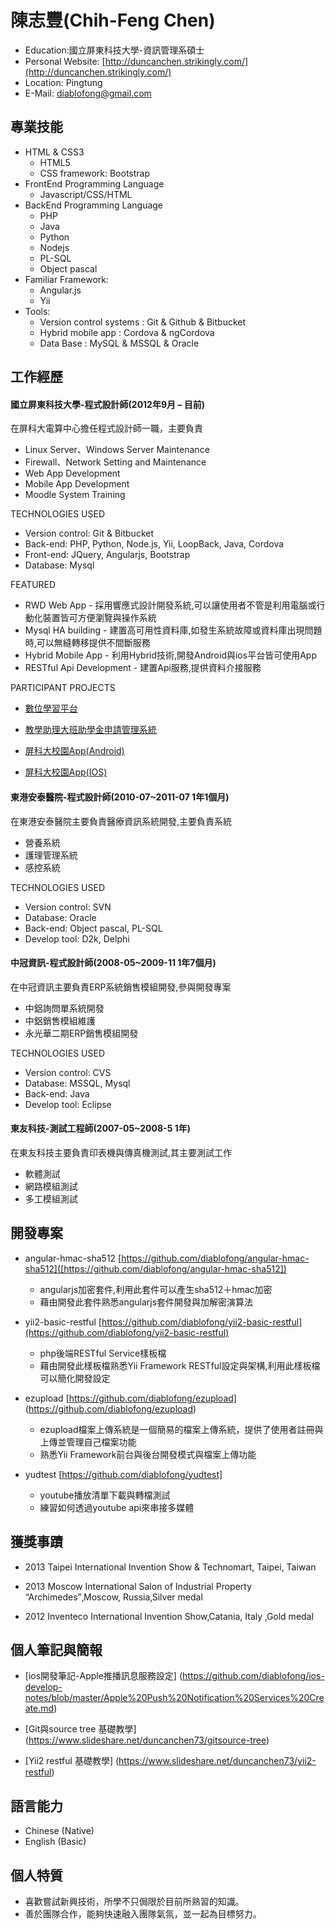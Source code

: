 # 陳志豐(Chih-Feng Chen)

- Education:國立屏東科技大學-資訊管理系碩士 
- Personal Website: [http://duncanchen.strikingly.com/](http://duncanchen.strikingly.com/)
- Location: Pingtung
- E-Mail: [diablofong@gmail.com](diablofong@gmail.com)

## 專業技能


- HTML & CSS3
	- HTML5
	- CSS framework: Bootstrap
- FrontEnd Programming Language
	- Javascript/CSS/HTML
- BackEnd Programming Language
	- PHP
	- Java
	- Python
	- Nodejs
	- PL-SQL
	- Object pascal
- Familiar Framework:
	- Angular.js
	- Yii 
- Tools:
	- Version control systems : Git & Github & Bitbucket
	- Hybrid mobile app : Cordova & ngCordova
	- Data Base : MySQL & MSSQL & Oracle

## 工作經歷


#### 國立屏東科技大學-程式設計師(2012年9月 – 目前)

在屏科大電算中心擔任程式設計師一職，主要負責

- Linux Server、Windows Server Maintenance
- Firewall、Network Setting and Maintenance
- Web App Development
- Mobile App Development
- Moodle System Training

TECHNOLOGIES USED

- Version control: Git & Bitbucket
- Back-end: PHP, Python, Node.js, Yii, LoopBack, Java, Cordova 
- Front-end: JQuery, Angularjs, Bootstrap
- Database: Mysql

FEATURED

- RWD Web App - 採用響應式設計開發系統,可以讓使用者不管是利用電腦或行動化裝置皆可方便瀏覽與操作系統
- Mysql HA building - 建置高可用性資料庫,如發生系統故障或資料庫出現問題時,可以無縫轉移提供不間斷服務
- Hybrid Mobile App - 利用Hybrid技術,開發Android與ios平台皆可使用App
- RESTful Api Development - 建置Api服務,提供資料介接服務

PARTICIPANT PROJECTS

- [數位學習平台](http://elearning.npust.edu.tw/moodle/)

- [教學助理大班助學金申請管理系統](https://elearning.npust.edu.tw/fellowship/#/)

- [屏科大校園App(Android)](https://play.google.com/store/apps/details?id=npust.edu.tw.npuststuapp&hl=zh-TW)

- [屏科大校園App(IOS)](https://itunes.apple.com/tw/app/npust-app/id1157851498?l=zh&mt=8)

#### 東港安泰醫院-程式設計師(2010-07~2011-07 1年1個月)
在東港安泰醫院主要負責醫療資訊系統開發,主要負責系統

- 營養系統
- 護理管理系統
- 感控系統

TECHNOLOGIES USED

- Version control: SVN
- Database: Oracle
- Back-end: Object pascal, PL-SQL
- Develop tool: D2k, Delphi

#### 中冠資訊-程式設計師(2008-05~2009-11 1年7個月)
在中冠資訊主要負責ERP系統銷售模組開發,參與開發專案

- 中鋁詢問單系統開發
- 中鋁銷售模組維護
- 永光華二期ERP銷售模組開發

TECHNOLOGIES USED

- Version control: CVS
- Database: MSSQL, Mysql
- Back-end: Java
- Develop tool: Eclipse


#### 東友科技-測試工程師(2007-05~2008-5 1年)
在東友科技主要負責印表機與傳真機測試,其主要測試工作

- 軟體測試
- 網路模組測試
- 多工模組測試

## 開發專案

- angular-hmac-sha512 [https://github.com/diablofong/angular-hmac-sha512]([https://github.com/diablofong/angular-hmac-sha512])
	- angularjs加密套件,利用此套件可以產生sha512＋hmac加密
	- 藉由開發此套件熟悉angularjs套件開發與加解密演算法
- yii2-basic-restful [https://github.com/diablofong/yii2-basic-restful](https://github.com/diablofong/yii2-basic-restful)
	- php後端RESTful Service樣板檔
	- 藉由開發此樣板檔熟悉Yii Framework RESTful設定與架構,利用此樣板檔可以簡化開發設定
- ezupload [https://github.com/diablofong/ezupload] (https://github.com/diablofong/ezupload)
	- ezupload檔案上傳系統是一個簡易的檔案上傳系統，提供了使用者註冊與上傳並管理自己檔案功能
	- 熟悉Yii Framework前台與後台開發模式與檔案上傳功能
	
- yudtest [https://github.com/diablofong/yudtest]
	- youtube播放清單下載與轉檔測試
	- 練習如何透過youtube api來串接多媒體

## 獲獎事蹟

- 2013 Taipei International Invention Show & Technomart, Taipei, Taiwan

- 2013 Moscow International Salon of Industrial Property “Archimedes”‚Moscow, Russia‚Silver medal

- 2012 Inventeco International Invention Show‚Catania, Italy ‚Gold medal

## 個人筆記與簡報
- [ios開發筆記-Apple推播訊息服務設定] (https://github.com/diablofong/ios-develop-notes/blob/master/Apple%20Push%20Notification%20Services%20Create.md)

- [Git與source tree 基礎教學] (https://www.slideshare.net/duncanchen73/gitsource-tree)

- [Yii2 restful 基礎教學] (https://www.slideshare.net/duncanchen73/yii2-restful)

## 語言能力

- Chinese (Native)
- English (Basic)

## 個人特質

- 喜歡嘗試新興技術，所學不只侷限於目前所熟習的知識。
- 善於團隊合作，能夠快速融入團隊氣氛，並一起為目標努力。


